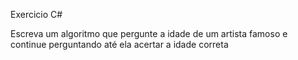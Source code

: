  Exercicio C#
  
Escreva um algoritmo que pergunte a idade de um artista famoso e continue perguntando até ela acertar a idade correta
